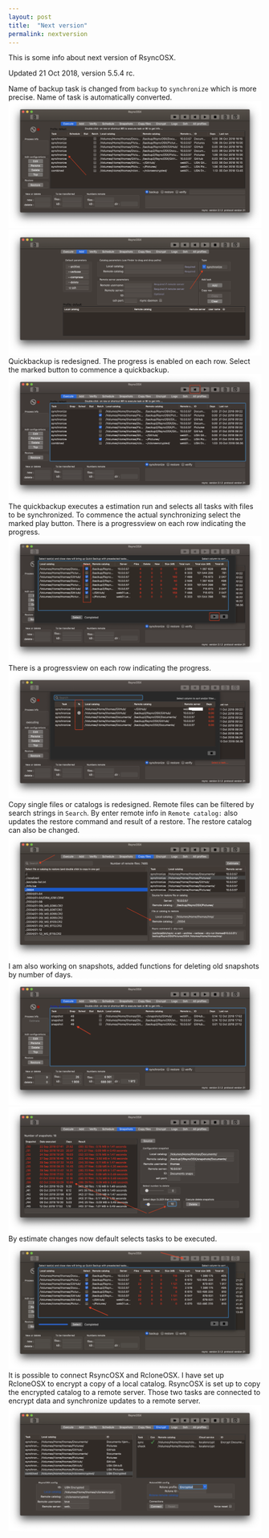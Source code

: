 ```yaml
---
layout: post
title:  "Next version"
permalink: nextversion
---
```

This is some info about next version of RsyncOSX.

Updated 21 Oct 2018, version 5.5.4 rc.

Name of backup task is changed from `backup` to `synchronize` which is more precise. Name of task is automatically converted.
![](/images/RsyncOSX/master/nextversion/main.png)
![](/images/RsyncOSX/master/nextversion/add.png)
Quickbackup is redesigned. The progress is enabled on each row. Select the marked button to commence a quickbackup.
![](/images/RsyncOSX/master/nextversion/quickbackup1.png)
The quickbackup executes a estimation run and selects all tasks with files to be synchronized. To commence the actual synchronizing select the marked play button. There is a progressview on each row indicating the progress.
![](/images/RsyncOSX/master/nextversion/quickbackup2.png)
There is a progressview on each row indicating the progress.
![](/images/RsyncOSX/master/nextversion/quickbackup3.png)
Copy single files or catalogs is redesigned. Remote files can be filtered by search strings in `Search`. By enter remote info in `Remote catalog:` also updates the restore command and result of a restore. The restore catalog can also be changed.
![](/images/RsyncOSX/master/nextversion/copy.png)
I am also working on snapshots, added functions for deleting old snapshots by number of days.
![](/images/RsyncOSX/master/nextversion/snapnum.png)
![](/images/RsyncOSX/master/nextversion/days.png)
By estimate changes now default selects tasks to be executed.
![](/images/RsyncOSX/master/nextversion/synch.png)
It is possible to connect RsyncOSX and RcloneOSX. I have set up RcloneOSX to encrypt a copy of a local catalog. RsyncOSX is set up to copy the encrypted catalog to a remote server. Those two tasks are connected to encrypt data and synchronize updates to a remote server.
![](/images/RsyncOSX/master/nextversion/combined.png)
